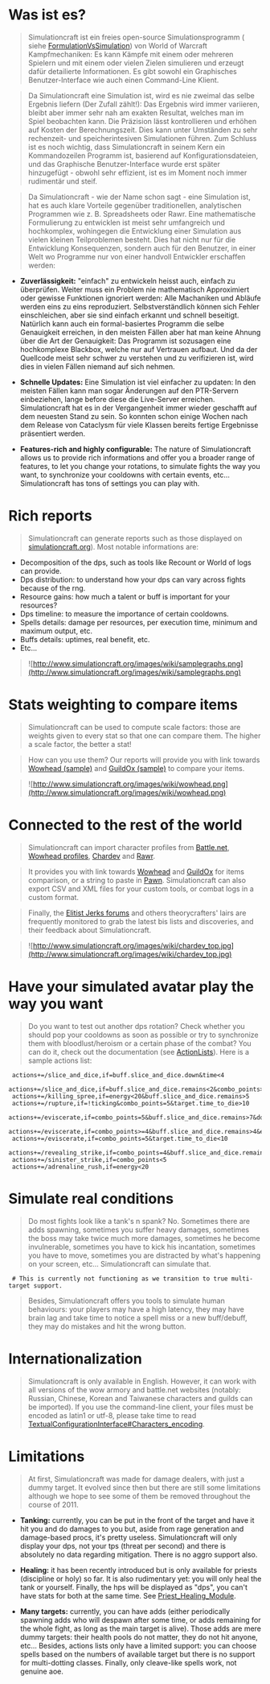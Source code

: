 

# Was ist es?
> Simulationcraft ist ein freies open-source Simulationsprogramm ( siehe [FormulationVsSimulation](FormulationVsSimulation.md)) von World of Warcraft Kampfmechaniken: Es kann Kämpfe mit einem oder mehreren Spielern und mit einem oder vielen Zielen simulieren und erzeugt dafür detailierte Informationen. Es gibt sowohl ein Graphisches Benutzer-Interface wie auch einen Command-Line Klient.

> Da Simulationcraft eine Simulation ist, wird es nie zweimal das selbe Ergebnis liefern (Der Zufall zählt!): Das Ergebnis wird immer variieren, bleibt aber immer sehr nah am exakten Resultat, welches man im Spiel beobachten kann. Die Präzision lässt kontrollieren und erhöhen auf Kosten der Berechnungszeit. Dies kann unter Umständen zu sehr rechenzeit- und speicherintesiven Simulationen führen. Zum Schluss ist es noch wichtig, dass Simulationcraft in seinem Kern ein Kommandozeilen Programm ist, basierend auf Konfigurationsdateien, und das Graphische Benutzer-Interface wurde erst später hinzugefügt - obwohl sehr effizient, ist es im Moment noch immer rudimentär und steif.

> Da Simulationcraft - wie der Name schon sagt - eine Simulation ist, hat es auch klare Vorteile gegenüber traditionellen, analytischen Programmen wie z. B. Spreadsheets oder Rawr. Eine mathematische Formulierung zu entwicklen ist meist sehr umfangreich und hochkomplex, wohingegen die Entwicklung einer Simulation aus vielen kleinen Teilproblemen besteht. Dies hat nicht nur für die Entwicklung Konsequenzen, sondern auch für den Benutzer, in einer Welt wo Programme nur von einer handvoll Entwickler erschaffen werden:
  * **Zuverlässigkeit:** "einfach" zu entwickeln heisst auch, einfach zu überprüfen. Weiter muss ein Problem nie mathematisch Approximiert oder gewisse Funktionen ignoriert werden: Alle Machaniken und Abläufe werden eins zu eins reproduziert. Selbstverständlich können sich Fehler einschleichen, aber sie sind einfach erkannt und schnell beseitigt. Natürlich kann auch ein formal-basiertes Programm die selbe Genauigkeit erreichen, in den meisten Fällen aber hat man keine Ahnung über die Art der Genauigkeit: Das Programm ist sozusagen eine hochkomplexe Blackbox, welche nur auf Vertrauen aufbaut. Und da der Quellcode meist sehr schwer zu verstehen und zu verifizieren ist, wird dies in vielen Fällen niemand auf sich nehmen.

  * **Schnelle Updates:** Eine Simulation ist viel einfacher zu updaten: In den meisten Fällen kann man sogar Änderungen auf den PTR-Servern einbeziehen, lange before diese die Live-Server erreichen.
Simulationcraft hat es in der Vergangenheit immer wieder geschafft auf dem neuesten Stand zu sein. So konnten schon einige Wochen nach dem Release von Cataclysm für viele Klassen bereits fertige Ergebnisse präsentiert werden.


  * **Features-rich and highly configurable:** The nature of Simulationcraft allows us to provide rich informations and offer you a broader range of features, to let you change your rotations, to simulate fights the way you want, to synchronize your cooldowns with certain events, etc... Simulationcraft has tons of settings you can play with.

# Rich reports
> Simulationcraft can generate reports such as those displayed on [simulationcraft.org](http://www.simulationcraft.org/)). Most notable informations are:
  * Decomposition of the dps, such as tools like Recount or World of logs can provide.
  * Dps distribution: to understand how your dps can vary across fights because of the rng.
  * Resource gains: how much a talent or buff is important for your resources?
  * Dps timeline: to measure the importance of certain cooldowns.
  * Spells details: damage per resources, per execution time, minimum and maximum output, etc.
  * Buffs details: uptimes, real benefit, etc.
  * Etc...

> ![http://www.simulationcraft.org/images/wiki/samplegraphs.png](http://www.simulationcraft.org/images/wiki/samplegraphs.png)
# Stats weighting to compare items
> Simulationcraft can be used to compute scale factors: those are weights given to every stat so that one can compare them. The higher a scale factor, the better a stat!

> How can you use them? Our reports will provide you with link towards [Wowhead (sample)](http://www.wowhead.com/?items&filter=ub=1;gm=3;gb=1;rf=1;minle=346;wt=20:21:77:117:119:96:103:170:32;wtv=2.6373:1.2115:1.1952:1.5543:1.4658:1.5130:1.0993:1.3631:5.0913;) and [GuildOx (sample)](http://www.guildox.com/wr.asp?usr=&ser=&grp=www&Cla=1024&F=H&Int=3.2213&Spi=2.2387&spd=2.4038&mhit=2.2286&mcr=0.9007&mh=1.7434&Mr=1.1686&Ver=6) to compare your items.

> ![http://www.simulationcraft.org/images/wiki/wowhead.png](http://www.simulationcraft.org/images/wiki/wowhead.png)

# Connected to the rest of the world
> Simulationcraft can import character profiles from [Battle.net](http://us.battle.net/wow/en/), [Wowhead profiles](http://www.wowhead.com/profiles), [Chardev](http://chardev.org/?planner) and [Rawr](http://rawr.codeplex.com/).

> It provides you with link towards [Wowhead](http://www.wowhead.com/?items&filter=ub=1;gm=3;gb=1;rf=1;minle=346;wt=20:21:77:117:119:96:103:170:32;wtv=2.6373:1.2115:1.1952:1.5543:1.4658:1.5130:1.0993:1.3631:5.0913;) and [GuildOx](http://www.guildox.com/wr.asp?usr=&ser=&grp=www&Cla=1024&F=H&Int=3.2213&Spi=2.2387&spd=2.4038&mhit=2.2286&mcr=0.9007&mh=1.7434&Mr=1.1686&Ver=6) for items comparison, or a string to paste in [Pawn](http://wow.curse.com/downloads/wow-addons/details/pawn.aspx). Simulationcraft can also export CSV and XML files for your custom tools, or combat logs in a custom format.

> Finally, the [Elitist Jerks forums](http://elitistjerks.com/forums.php) and others theorycrafters' lairs are frequently monitored to grab the latest bis lists and discoveries, and their feedback about Simulationcraft.

> ![http://www.simulationcraft.org/images/wiki/chardev_top.jpg](http://www.simulationcraft.org/images/wiki/chardev_top.jpg)

# Have your simulated avatar play the way you want
> Do you want to test out another dps rotation? Check whether you should pop your cooldowns as soon as possible or try to synchronize them with bloodlust/heroism or a certain phase of the combat? You can do it, check out the documentation (see [ActionLists](ActionLists.md)). Here is a sample actions list:
```
 actions+=/slice_and_dice,if=buff.slice_and_dice.down&time<4
 actions+=/slice_and_dice,if=buff.slice_and_dice.remains<2&combo_points>=3
 actions+=/killing_spree,if=energy<20&buff.slice_and_dice.remains>5
 actions+=/rupture,if=!ticking&combo_points=5&target.time_to_die>10
 actions+=/eviscerate,if=combo_points=5&buff.slice_and_dice.remains>7&dot.rupture.remains>6
 actions+=/eviscerate,if=combo_points>=4&buff.slice_and_dice.remains>4&energy>40&dot.rupture.remains>5
 actions+=/eviscerate,if=combo_points=5&target.time_to_die<10
 actions+=/revealing_strike,if=combo_points=4&buff.slice_and_dice.remains>8
 actions+=/sinister_strike,if=combo_points<5
 actions+=/adrenaline_rush,if=energy<20
```

# Simulate real conditions
> Do most fights look like a tank's n spank? No. Sometimes there are adds spawning, sometimes you suffer heavy damages, sometimes the boss may take twice much more damages, sometimes he become invulnerable, sometimes you have to kick his incantation, sometimes you have to move, sometimes you are distracted by what's happening on your screen, etc... Simulationcraft can simulate that.
```
 # This is currently not functioning as we transition to true multi-target support.
```
> Besides, Simulationcraft offers you tools to simulate human behaviours: your players may have a high latency, they may have brain lag and take time to notice a spell miss or a new buff/debuff, they may do mistakes and hit the wrong button.

# Internationalization
> Simulationcraft is only available in English. However, it can work with all versions of the wow armory and battle.net websites (notably: Russian, Chinese, Korean and Taiwanese characters and guilds can be imported). If you use the command-line client, your files must be encoded as latin1 or utf-8, please take time to read [TextualConfigurationInterface#Characters\_encoding](TextualConfigurationInterface#Characters_encoding.md).

# Limitations
> At first, Simulationcraft was made for damage dealers, with just a dummy target. It evolved since then but there are still some limitations although we hope to see some of them be removed throughout the course of 2011.

  * **Tanking:** currently, you can be put in the front of the target and have it hit you and do damages to you but, aside from rage generation and damage-based procs, it's pretty useless. Simulationcraft will only display your dps, not your tps (threat per second) and there is absolutely no data regarding mitigation. There is no aggro support also.

  * **Healing:** it has been recently introduced but is only available for priests (discipline or holy) so far. It is also rudimentary yet: you will only heal the tank or yourself. Finally, the hps will be displayed as "dps", you can't have stats for both at the same time. See [Priest\_Healing\_Module](Priest_Healing_Module.md).

  * **Many targets:** currently, you can have adds (either periodically spawning adds who will despawn after some time, or adds remaining for the whole fight, as long as the main target is alive). Those adds are mere dummy targets: their health pools do not matter, they do not hit anyone, etc... Besides, actions lists only have a limited support: you can choose spells based on the numbers of available target but there is no support for multi-dotting classes. Finally, only cleave-like spells work, not genuine aoe.
